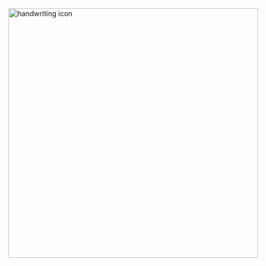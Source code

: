 <img src="https://raw.githubusercontent.com/tanveegujral/Handwriting.js/master/assets/handwriting.png" width="500" height="auto" alt="handwriting icon"/>
